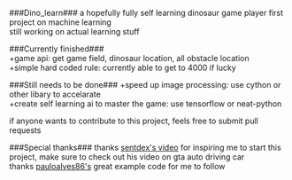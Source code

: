 ###Dino_learn###
a hopefully fully self learning dinosaur game player
first project on machine learning  
still working on actual learning stuff  

###Currently finished###  
+game api: get game field, dinosaur location, all obstacle location  
+simple hard coded rule: currently able to get to 4000 if lucky  

###Still needs to be done###
+speed up image processing: use cython or other libary to accelarate    
+create self learning ai to master the game: use tensorflow or neat-python   

if anyone wants to contribute to this project, feels free to submit pull requests  

###Special thanks###
thanks [sentdex's video](https://www.youtube.com/user/sentdex) for inspiring me to start this project, make sure to check out his video on gta auto driving car  
thanks [pauloalves86's](https://github.com/pauloalves86/go_dino) great example code for me to follow  
